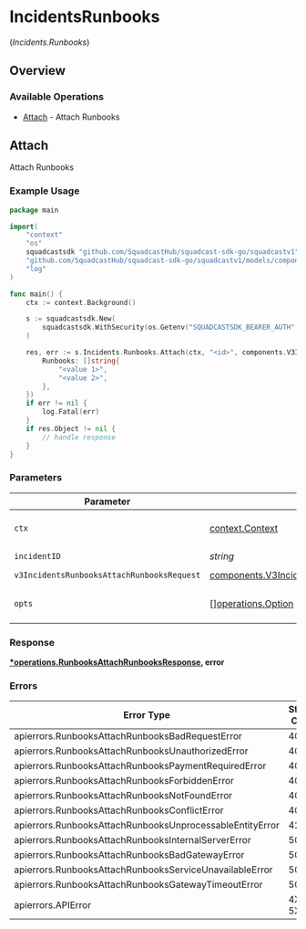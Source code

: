 # IncidentsRunbooks
(*Incidents.Runbooks*)

## Overview

### Available Operations

* [Attach](#attach) - Attach Runbooks

## Attach

Attach Runbooks

### Example Usage

<!-- UsageSnippet language="go" operationID="Runbooks_attachRunbooks" method="post" path="/v3/incidents/{IncidentId}/runbooks" -->
```go
package main

import(
	"context"
	"os"
	squadcastsdk "github.com/SquadcastHub/squadcast-sdk-go/squadcastv1"
	"github.com/SquadcastHub/squadcast-sdk-go/squadcastv1/models/components"
	"log"
)

func main() {
    ctx := context.Background()

    s := squadcastsdk.New(
        squadcastsdk.WithSecurity(os.Getenv("SQUADCASTSDK_BEARER_AUTH")),
    )

    res, err := s.Incidents.Runbooks.Attach(ctx, "<id>", components.V3IncidentsRunbooksAttachRunbooksRequest{
        Runbooks: []string{
            "<value 1>",
            "<value 2>",
        },
    })
    if err != nil {
        log.Fatal(err)
    }
    if res.Object != nil {
        // handle response
    }
}
```

### Parameters

| Parameter                                                                                                                  | Type                                                                                                                       | Required                                                                                                                   | Description                                                                                                                |
| -------------------------------------------------------------------------------------------------------------------------- | -------------------------------------------------------------------------------------------------------------------------- | -------------------------------------------------------------------------------------------------------------------------- | -------------------------------------------------------------------------------------------------------------------------- |
| `ctx`                                                                                                                      | [context.Context](https://pkg.go.dev/context#Context)                                                                      | :heavy_check_mark:                                                                                                         | The context to use for the request.                                                                                        |
| `incidentID`                                                                                                               | *string*                                                                                                                   | :heavy_check_mark:                                                                                                         | N/A                                                                                                                        |
| `v3IncidentsRunbooksAttachRunbooksRequest`                                                                                 | [components.V3IncidentsRunbooksAttachRunbooksRequest](../../models/components/v3incidentsrunbooksattachrunbooksrequest.md) | :heavy_check_mark:                                                                                                         | N/A                                                                                                                        |
| `opts`                                                                                                                     | [][operations.Option](../../models/operations/option.md)                                                                   | :heavy_minus_sign:                                                                                                         | The options for this request.                                                                                              |

### Response

**[*operations.RunbooksAttachRunbooksResponse](../../models/operations/runbooksattachrunbooksresponse.md), error**

### Errors

| Error Type                                               | Status Code                                              | Content Type                                             |
| -------------------------------------------------------- | -------------------------------------------------------- | -------------------------------------------------------- |
| apierrors.RunbooksAttachRunbooksBadRequestError          | 400                                                      | application/json                                         |
| apierrors.RunbooksAttachRunbooksUnauthorizedError        | 401                                                      | application/json                                         |
| apierrors.RunbooksAttachRunbooksPaymentRequiredError     | 402                                                      | application/json                                         |
| apierrors.RunbooksAttachRunbooksForbiddenError           | 403                                                      | application/json                                         |
| apierrors.RunbooksAttachRunbooksNotFoundError            | 404                                                      | application/json                                         |
| apierrors.RunbooksAttachRunbooksConflictError            | 409                                                      | application/json                                         |
| apierrors.RunbooksAttachRunbooksUnprocessableEntityError | 422                                                      | application/json                                         |
| apierrors.RunbooksAttachRunbooksInternalServerError      | 500                                                      | application/json                                         |
| apierrors.RunbooksAttachRunbooksBadGatewayError          | 502                                                      | application/json                                         |
| apierrors.RunbooksAttachRunbooksServiceUnavailableError  | 503                                                      | application/json                                         |
| apierrors.RunbooksAttachRunbooksGatewayTimeoutError      | 504                                                      | application/json                                         |
| apierrors.APIError                                       | 4XX, 5XX                                                 | \*/\*                                                    |